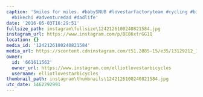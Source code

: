 ```yaml
---
caption: 'Smiles for miles. #babySNUB #lovestarfactoryteam #cycling #bicycle #clearybikes
  #bikechi #adventuredad #dadlife'
date: '2016-05-03T16:29:51'
fullsize_path: instagram\fullsize\1242126100240821584.jpg
instagram_url: https://www.instagram.com/p/BE86xtrGG1Q
location: {}
media_id: '1242126100240821584'
media_url: https://scontent.cdninstagram.com/t51.2885-15/e35/13129212_118033378603407_553126306_n.jpg?ig_cache_key=MTI0MjEyNjEwMDI0MDgyMTU4NA%3D%3D.2
owner:
  id: '661611562'
  owner_url: https://www.instagram.com/elliotlovestarbicycles
  username: elliotlovestarbicycles
thumbnail_path: instagram\thumbnails\1242126100240821584.jpg
utc_date: 1462292991
---
```

